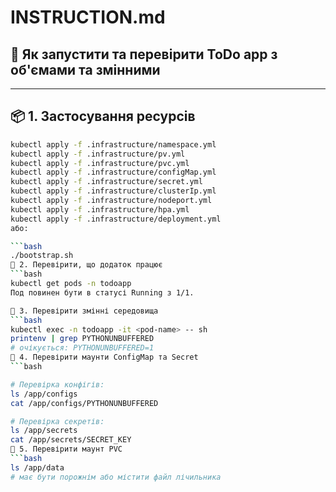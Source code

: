 # INSTRUCTION.md

## 🧪 Як запустити та перевірити ToDo app з об'ємами та змінними

---

## 📦 1. Застосування ресурсів

```bash
kubectl apply -f .infrastructure/namespace.yml
kubectl apply -f .infrastructure/pv.yml
kubectl apply -f .infrastructure/pvc.yml
kubectl apply -f .infrastructure/configMap.yml
kubectl apply -f .infrastructure/secret.yml
kubectl apply -f .infrastructure/clusterIp.yml
kubectl apply -f .infrastructure/nodeport.yml
kubectl apply -f .infrastructure/hpa.yml
kubectl apply -f .infrastructure/deployment.yml
або:

```bash
./bootstrap.sh
🔎 2. Перевірити, що додаток працює
```bash
kubectl get pods -n todoapp
Под повинен бути в статусі Running з 1/1.

🔐 3. Перевірити змінні середовища
```bash
kubectl exec -n todoapp -it <pod-name> -- sh
printenv | grep PYTHONUNBUFFERED
# очікується: PYTHONUNBUFFERED=1
📁 4. Перевірити маунти ConfigMap та Secret
```bash

# Перевірка конфігів:
ls /app/configs
cat /app/configs/PYTHONUNBUFFERED

# Перевірка секретів:
ls /app/secrets
cat /app/secrets/SECRET_KEY
💾 5. Перевірити маунт PVC
```bash
ls /app/data
# має бути порожнім або містити файл лічильника